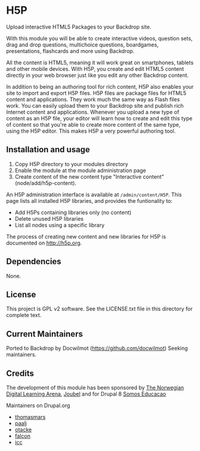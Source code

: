 H5P
====

Upload interactive HTML5 Packages to your Backdrop site.

With this module you will be able to create interactive videos, question sets,
drag and drop questions, multichoice questions, boardgames, presentations,
flashcards and more using Backdrop.

All the content is HTML5, meaning it will work great on smartphones, tablets and
other mobile devices. With H5P, you create and edit HTML5 content directly in
your web browser just like you edit any other Backdrop content.

In addition to being an authoring tool for rich content, H5P also enables your
site to import and export H5P files. H5P files are package files for HTML5
content and applications. They work much the same way as Flash files work. You
can easily upload them to your Backdrop site and publish rich Internet content and
applications. Whenever you upload a new type of content as an H5P file, your
editor will learn how to create and edit this type of content so that you're
able to create more content of the same type, using the H5P editor. This makes
H5P a very powerful authoring tool.

Installation and usage
------------

1. Copy H5P directory to your modules directory
2. Enable the module at the module administration page
3. Create content of the new content type "Interactive content" 
(node/add/h5p-content).

An H5P administration interface is available at `/admin/content/H5P`. This page
lists all installed H5P libraries, and provides the funtionality to:

- Add H5Ps containing libraries only (no content)
- Delete unused H5P libraries
- List all nodes using a specific library

The process of creating new content and new libraries for H5P is documented
on http://h5p.org.

Dependencies
------------
None.

License
-------

This project is GPL v2 software. See the LICENSE.txt file in this directory for
complete text.

Current Maintainers
-------------------

Ported to Backdrop by Docwilmot (https://github.com/docwilmot)
Seeking maintainers.

Credits
-------

The development of this module has been sponsored by [The Norwegian Digital
Learning Arena](http://bak.ndla.no/cgi-bin/trac.cgi), [Joubel](https://joubel.com/)
and for Drupal 8 [Somos Educacao](https://www.drupal.org/somos-educa%C3%A7%C3%A3o)

Maintainers on Drupal.org

- [thomasmars](https://www.drupal.org/u/thomasmars)
- [paalj](https://www.drupal.org/u/paalj)
- [otacke](https://www.drupal.org/u/otacke)
- [falcon](https://www.drupal.org/u/falcon)
- [icc](https://www.drupal.org/u/icc)
